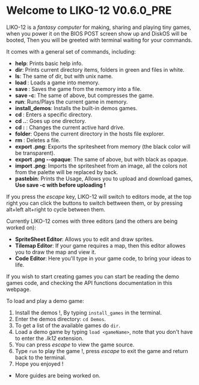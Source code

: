 # Welcome to LIKO-12 V0.6.0_PRE

LIKO-12 is a _fantasy computer_ for making, sharing and playing tiny games, when you power it on the BIOS POST screen show up and DiskOS will be booted, Then you will be greeted with terminal waiting for your commands.

It comes with a general set of commands, including:

* **help**: Prints basic help info.
* **dir**: Prints current directory items, folders in green and files in white.
* **ls**: The same of dir, but with unix name.
* **load <FileName>**: Loads a game into memory.
* **save <FileName>**: Saves the game from the memory into a file.
* **save <FileName> -c**: The same of above, but compresses the game.
* **run**: Runs/Plays the current game in memory.
* **install_demos**: Installs the built-in demos games.
* **cd <DirectoryName>**: Enters a specific directory.
* **cd ..**: Goes up one directory.
* **cd <DriveLetter>:** : Changes the current active hard drive.
* **folder**: Opens the current directory in the hosts file explorer.
* **rm <FileName>**: Deletes a file.
* **export <FileName>.png**: Exports the spritesheet from memory (the black color will be transparent).
* **export <FileName>.png --opaque**: The same of above, but with black as opaque.
* **import <FileName>.png**: Imports the spritesheet from an image, all the colors not from the palette will be replaced by back.
* **pastebin**: Prints the Usage, Allows you to upload and download games, **Use save -c with before uploading !**

If you press the _escape_ key, LIKO-12 will switch to editors mode, at the top right you can click the buttons to switch bettween them, or by pressing alt+left alt+right to cycle between them.

Currently LIKO-12 comes with three editors (and the others are being worked on):

* **SpriteSheet Editor**: Allows you to edit and draw sprites.
* **Tilemap Editor**: If your game requires a map, then this editor allowes you to draw the map and view it.
* **Code Editor**: Here you'll type in your game code, to bring your ideas to life.

If you wish to start creating games you can start be reading the demo games code, and checking the API functions documentation in this webpage.

To load and play a demo game:

1. Install the demos !, By typing `install_games` in the terminal.
2. Enter the demos directory: `cd Demos`.
3. To get a list of the available games do `dir`.
4. Load a demo game by typing `load <gameName>`, note that you don't have to enter the _.lk12_ extension.
5. You can press _escape_ to view the game source.
6. Type `run` to play the game !, press _escape_ to exit the game and return back to the terminal.
7. Hope you enjoyed !

* More guides are being worked on.
